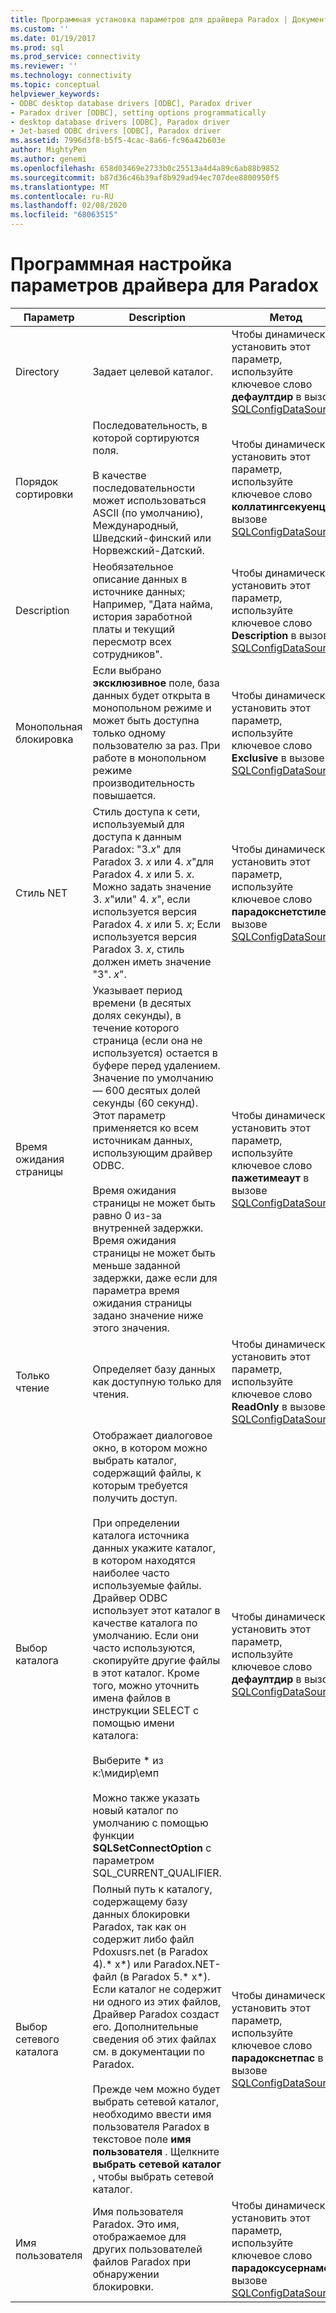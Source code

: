 ```yaml
---
title: Программная установка параметров для драйвера Paradox | Документация Майкрософт
ms.custom: ''
ms.date: 01/19/2017
ms.prod: sql
ms.prod_service: connectivity
ms.reviewer: ''
ms.technology: connectivity
ms.topic: conceptual
helpviewer_keywords:
- ODBC desktop database drivers [ODBC], Paradox driver
- Paradox driver [ODBC], setting options programmatically
- desktop database drivers [ODBC], Paradox driver
- Jet-based ODBC drivers [ODBC], Paradox driver
ms.assetid: 7996d3f8-b5f5-4cac-8a66-fc96a42b603e
author: MightyPen
ms.author: genemi
ms.openlocfilehash: 658d03469e2733b0c25513a4d4a89c6ab88b9852
ms.sourcegitcommit: b87d36c46b39af8b929ad94ec707dee8800950f5
ms.translationtype: MT
ms.contentlocale: ru-RU
ms.lasthandoff: 02/08/2020
ms.locfileid: "68063515"
---
```

# <a name="setting-options-programmatically-for-the-paradox-driver"></a>Программная настройка параметров драйвера для Paradox

|Параметр|Description|Метод|  
|------------|-----------------|------------|  
|Directory|Задает целевой каталог.|Чтобы динамически установить этот параметр, используйте ключевое слово **дефаултдир** в вызове [SQLConfigDataSource](../../odbc/microsoft/sqlconfigdatasource-paradox-driver.md).|  
|Порядок сортировки|Последовательность, в которой сортируются поля.<br /><br /> В качестве последовательности может использоваться ASCII (по умолчанию), Международный, Шведский-финский или Норвежский-Датский.|Чтобы динамически установить этот параметр, используйте ключевое слово **коллатингсекуенце** в вызове [SQLConfigDataSource](../../odbc/microsoft/sqlconfigdatasource-paradox-driver.md).|  
|Description|Необязательное описание данных в источнике данных; Например, "Дата найма, история заработной платы и текущий пересмотр всех сотрудников".|Чтобы динамически установить этот параметр, используйте ключевое слово **Description** в вызове [SQLConfigDataSource](../../odbc/microsoft/sqlconfigdatasource-paradox-driver.md).|  
|Монопольная блокировка|Если выбрано **эксклюзивное** поле, база данных будет открыта в монопольном режиме и может быть доступна только одному пользователю за раз. При работе в монопольном режиме производительность повышается.|Чтобы динамически установить этот параметр, используйте ключевое слово **Exclusive** в вызове [SQLConfigDataSource](../../odbc/microsoft/sqlconfigdatasource-paradox-driver.md).|  
|Стиль NET|Стиль доступа к сети, используемый для доступа к данным Paradox: "3.*x*" для Paradox 3. *x* или 4. *x*"для Paradox 4. *x* или 5. *x*. Можно задать значение 3. *x*"или" 4. *x*", если используется версия Paradox 4. *x* или 5. *x*; Если используется версия Paradox 3. *x*, стиль должен иметь значение "3". *x*".|Чтобы динамически установить этот параметр, используйте ключевое слово **парадокснетстиле** в вызове [SQLConfigDataSource](../../odbc/microsoft/sqlconfigdatasource-paradox-driver.md).|  
|Время ожидания страницы|Указывает период времени (в десятых долях секунды), в течение которого страница (если она не используется) остается в буфере перед удалением. Значение по умолчанию — 600 десятых долей секунды (60 секунд). Этот параметр применяется ко всем источникам данных, использующим драйвер ODBC.<br /><br /> Время ожидания страницы не может быть равно 0 из-за внутренней задержки. Время ожидания страницы не может быть меньше заданной задержки, даже если для параметра время ожидания страницы задано значение ниже этого значения.|Чтобы динамически установить этот параметр, используйте ключевое слово **пажетимеаут** в вызове [SQLConfigDataSource](../../odbc/microsoft/sqlconfigdatasource-paradox-driver.md).|  
|Только чтение|Определяет базу данных как доступную только для чтения.|Чтобы динамически установить этот параметр, используйте ключевое слово **ReadOnly** в вызове [SQLConfigDataSource](../../odbc/microsoft/sqlconfigdatasource-paradox-driver.md).|  
|Выбор каталога|Отображает диалоговое окно, в котором можно выбрать каталог, содержащий файлы, к которым требуется получить доступ.<br /><br /> При определении каталога источника данных укажите каталог, в котором находятся наиболее часто используемые файлы. Драйвер ODBC использует этот каталог в качестве каталога по умолчанию. Если они часто используются, скопируйте другие файлы в этот каталог. Кроме того, можно уточнить имена файлов в инструкции SELECT с помощью имени каталога:<br /><br /> Выберите \* из к:\мидир\емп<br /><br /> Можно также указать новый каталог по умолчанию с помощью функции **SQLSetConnectOption** с параметром SQL_CURRENT_QUALIFIER.|Чтобы динамически установить этот параметр, используйте ключевое слово **дефаултдир** в вызове [SQLConfigDataSource](../../odbc/microsoft/sqlconfigdatasource-paradox-driver.md).|  
|Выбор сетевого каталога|Полный путь к каталогу, содержащему базу данных блокировки Paradox, так как он содержит либо файл Pdoxusrs.net (в Paradox 4).* x*) или Paradox.NET-файл (в Paradox 5.* x*). Если каталог не содержит ни одного из этих файлов, Драйвер Paradox создаст его. Дополнительные сведения об этих файлах см. в документации по Paradox.<br /><br /> Прежде чем можно будет выбрать сетевой каталог, необходимо ввести имя пользователя Paradox в текстовое поле **имя пользователя** . Щелкните **выбрать сетевой каталог** , чтобы выбрать сетевой каталог.|Чтобы динамически установить этот параметр, используйте ключевое слово **парадокснетпас** в вызове [SQLConfigDataSource](../../odbc/microsoft/sqlconfigdatasource-paradox-driver.md).|  
|Имя пользователя|Имя пользователя Paradox. Это имя, отображаемое для других пользователей файлов Paradox при обнаружении блокировки.|Чтобы динамически установить этот параметр, используйте ключевое слово **парадоксусернаме** в вызове [SQLConfigDataSource](../../odbc/microsoft/sqlconfigdatasource-paradox-driver.md).|
